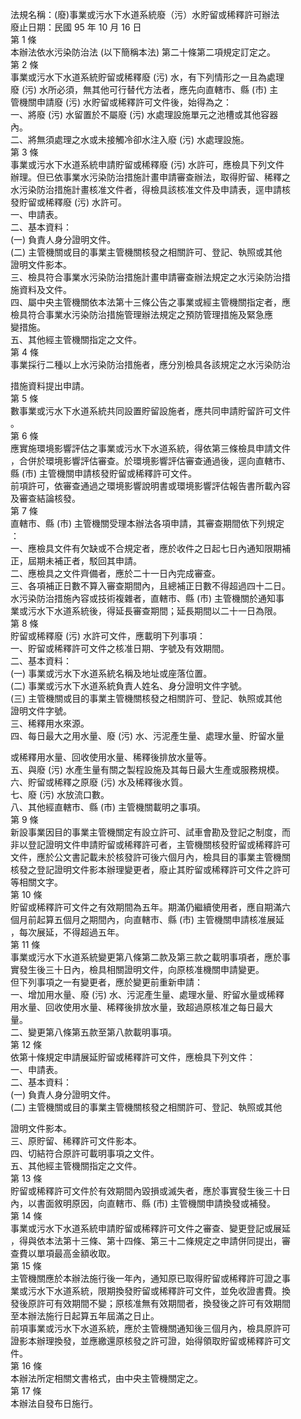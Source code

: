 法規名稱：(廢)事業或污水下水道系統廢（污）水貯留或稀釋許可辦法  
廢止日期：民國 95 年 10 月 16 日  
第 1 條  
本辦法依水污染防治法 (以下簡稱本法) 第二十條第二項規定訂定之。  
第 2 條  
事業或污水下水道系統貯留或稀釋廢 (污) 水，有下列情形之一且為處理  
廢 (污) 水所必須，無其他可行替代方法者，應先向直轄市、縣 (市) 主  
管機關申請廢 (污) 水貯留或稀釋許可文件後，始得為之：  
一、將廢 (污) 水留置於不屬廢 (污) 水處理設施單元之池槽或其他容器  
內。  
二、將無須處理之水或未接觸冷卻水注入廢 (污) 水處理設施。  
第 3 條  
事業或污水下水道系統申請貯留或稀釋廢 (污) 水許可，應檢具下列文件  
辦理。但已依事業水污染防治措施計畫申請審查辦法，取得貯留、稀釋之  
水污染防治措施計畫核准文件者，得檢具該核准文件及申請表，逕申請核  
發貯留或稀釋廢 (污) 水許可。  
一、申請表。  
二、基本資料：  
(一) 負責人身分證明文件。  
(二) 主管機關或目的事業主管機關核發之相關許可、登記、執照或其他  
證明文件影本。  
三、檢具符合事業水污染防治措施計畫申請審查辦法規定之水污染防治措  
施資料及文件。  
四、屬中央主管機關依本法第十三條公告之事業或經主管機關指定者，應  
檢具符合事業水污染防治措施管理辦法規定之預防管理措施及緊急應  
變措施。  
五、其他經主管機關指定之文件。  
第 4 條  
事業採行二種以上水污染防治措施者，應分別檢具各該規定之水污染防治  


措施資料提出申請。  
第 5 條  
數事業或污水下水道系統共同設置貯留設施者，應共同申請貯留許可文件  
。  
第 6 條  
應實施環境影響評估之事業或污水下水道系統，得依第三條檢具申請文件  
，合併於環境影響評估審查。於環境影響評估審查通過後，逕向直轄市、  
縣 (市) 主管機關申請核發貯留或稀釋許可文件。  
前項許可，依審查通過之環境影響說明書或環境影響評估報告書所載內容  
及審查結論核發。  
第 7 條  
直轄市、縣 (市) 主管機關受理本辦法各項申請，其審查期間依下列規定  
：  
一、應檢具文件有欠缺或不合規定者，應於收件之日起七日內通知限期補  
正，屆期未補正者，駁回其申請。  
二、應檢具之文件齊備者，應於二十一日內完成審查。  
三、各項補正日數不算入審查期間內，且總補正日數不得超過四十二日。  
水污染防治措施內容或技術複雜者，直轄市、縣 (市) 主管機關於通知事  
業或污水下水道系統後，得延長審查期間；延長期間以二十一日為限。  
第 8 條  
貯留或稀釋廢 (污) 水許可文件，應載明下列事項：  
一、貯留或稀釋許可文件之核准日期、字號及有效期間。  
二、基本資料：  
(一) 事業或污水下水道系統名稱及地址或座落位置。  
(二) 事業或污水下水道系統負責人姓名、身分證明文件字號。  
(三) 主管機關或目的事業主管機關核發之相關許可、登記、執照或其他  
證明文件字號。  
三、稀釋用水來源。  
四、每日最大之用水量、廢 (污) 水、污泥產生量、處理水量、貯留水量  


或稀釋用水量、回收使用水量、稀釋後排放水量等。  
五、與廢 (污) 水產生量有關之製程設施及其每日最大生產或服務規模。  
六、貯留或稀釋之原廢 (污) 水及稀釋後水質。  
七、廢 (污) 水放流口數。  
八、其他經直轄市、縣 (市) 主管機關載明之事項。  
第 9 條  
新設事業因目的事業主管機關定有設立許可、試車會勘及登記之制度，而  
非以登記證明文件申請貯留或稀釋許可者，主管機關核發貯留或稀釋許可  
文件，應於公文書記載未於核發許可後六個月內，檢具目的事業主管機關  
核發之登記證明文件影本辦理變更者，廢止其貯留或稀釋許可文件之許可  
等相關文字。  
第 10 條  
貯留或稀釋許可文件之有效期間為五年。期滿仍繼續使用者，應自期滿六  
個月前起算五個月之期間內，向直轄市、縣 (市) 主管機關申請核准展延  
，每次展延，不得超過五年。  
第 11 條  
事業或污水下水道系統變更第八條第二款及第三款之載明事項者，應於事  
實發生後三十日內，檢具相關證明文件，向原核准機關申請變更。  
但下列事項之一有變更者，應於變更前重新申請：  
一、增加用水量、廢 (污) 水、污泥產生量、處理水量、貯留水量或稀釋  
用水量、回收使用水量、稀釋後排放水量，致超過原核准之每日最大  
量。  
二、變更第八條第五款至第八款載明事項。  
第 12 條  
依第十條規定申請展延貯留或稀釋許可文件，應檢具下列文件：  
一、申請表。  
二、基本資料：  
(一) 負責人身分證明文件。  
(二) 主管機關或目的事業主管機關核發之相關許可、登記、執照或其他  


證明文件影本。  
三、原貯留、稀釋許可文件影本。  
四、切結符合原許可載明事項之文件。  
五、其他經主管機關指定之文件。  
第 13 條  
貯留或稀釋許可文件於有效期間內毀損或滅失者，應於事實發生後三十日  
內，以書面敘明原因，向直轄市、縣 (市) 主管機關申請換發或補發。  
第 14 條  
事業或污水下水道系統申請貯留或稀釋許可文件之審查、變更登記或展延  
，得與依本法第十三條、第十四條、第三十二條規定之申請併同提出，審  
查費以單項最高金額收取。  
第 15 條  
主管機關應於本辦法施行後一年內，通知原已取得貯留或稀釋許可證之事  
業或污水下水道系統，限期換發貯留或稀釋許可文件，並免收證書費。換  
發後原許可有效期間不變；原核准無有效期間者，換發後之許可有效期間  
至本辦法施行日起算五年屆滿之日止。  
前項事業或污水下水道系統，應於主管機關通知後三個月內，檢具原許可  
證影本辦理換發，並應繳還原核發之許可證，始得領取貯留或稀釋許可文  
件。  
第 16 條  
本辦法所定相關文書格式，由中央主管機關定之。  
第 17 條  
本辦法自發布日施行。  


